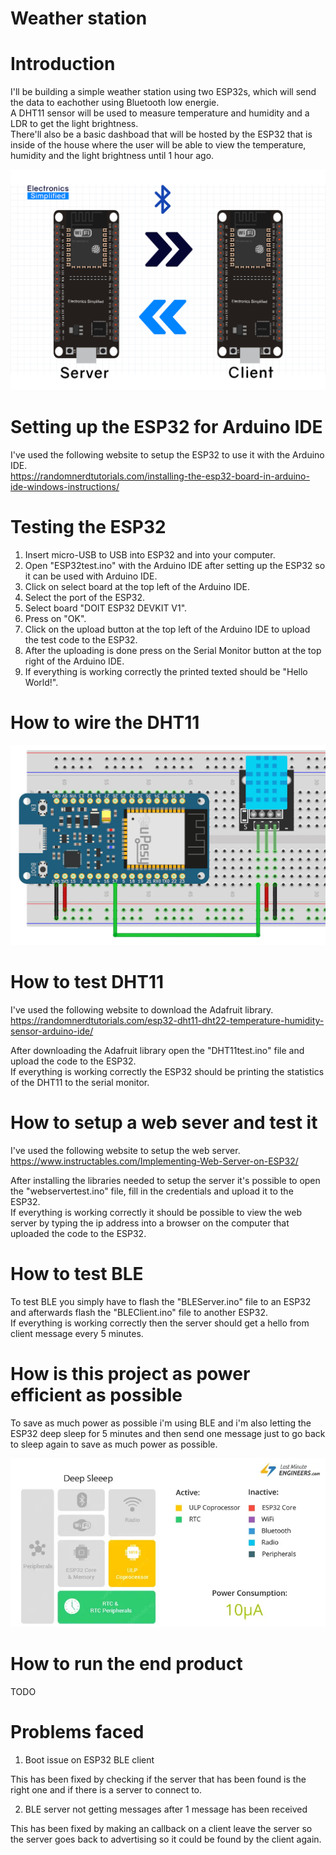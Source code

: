 # Weather station

# Introduction
I'll be building a simple weather station using two ESP32s, which will send the data to eachother using Bluetooth low energie. </br>
A DHT11 sensor will be used to measure temperature and humidity and a LDR to get the light brightness. </br>
There'll also be a basic dashboad that will be hosted by the ESP32 that is inside of the house where the user will be able to view the temperature, humidity and the light brightness until 1 hour ago. </br>

![overview.png](/Img/overview.png) 

# Setting up the ESP32 for Arduino IDE
I've used the following website to setup the ESP32 to use it with the Arduino IDE. </br>
https://randomnerdtutorials.com/installing-the-esp32-board-in-arduino-ide-windows-instructions/

# Testing the ESP32
1. Insert micro-USB to USB into ESP32 and into your computer.
2. Open "ESP32test.ino" with the Arduino IDE after setting up the ESP32 so it can be used with Arduino IDE.
3. Click on select board at the top left of the Arduino IDE.
4. Select the port of the ESP32.
5. Select board "DOIT ESP32 DEVKIT V1".
6. Press on "OK".
7. Click on the upload button at the top left of the Arduino IDE to upload the test code to the ESP32.
8. After the uploading is done press on the Serial Monitor button at the top right of the Arduino IDE.
9. If everything is working correctly the printed texted should be "Hello World!".

# How to wire the DHT11
![wiring.png](/Img/wiring.png) 

# How to test DHT11 
I've used the following website to download the Adafruit library. </br>
https://randomnerdtutorials.com/esp32-dht11-dht22-temperature-humidity-sensor-arduino-ide/

After downloading the Adafruit library open the "DHT11test.ino" file and upload the code to the ESP32. </br>
If everything is working correctly the ESP32 should be printing the statistics of the DHT11 to the serial monitor. </br>

# How to setup a web sever and test it
I've used the following website to setup the web server. </br>
https://www.instructables.com/Implementing-Web-Server-on-ESP32/

After installing the libraries needed to setup the server it's possible to open the "webservertest.ino" file, fill in the credentials and upload it to the ESP32. </br>
If everything is working correctly it should be possible to view the web server by typing the ip address into a browser on the computer that uploaded the code to the ESP32. </br>

# How to test BLE

To test BLE you simply have to flash the "BLEServer.ino" file to an ESP32 and afterwards flash the "BLEClient.ino" file to another ESP32. </br>
If everything is working correctly then the server should get a hello from client message every 5 minutes. </br>

# How is this project as power efficient as possible

To save as much power as possible i'm using BLE and i'm also letting the ESP32 deep sleep for 5 minutes and then send one message just to go back to sleep again to save as much power as possible. </br>

![deepsleeppowerconsumption.png](/Img/deepsleeppowerconsumption.png) 

# How to run the end product

TODO </br>

# Problems faced

1. Boot issue on ESP32 BLE client

This has been fixed by checking if the server that has been found is the right one and if there is a server to connect to. </br>

2. BLE server not getting messages after 1 message has been received

This has been fixed by making an callback on a client leave the server so the server goes back to advertising so it could be found by the client again. </br>